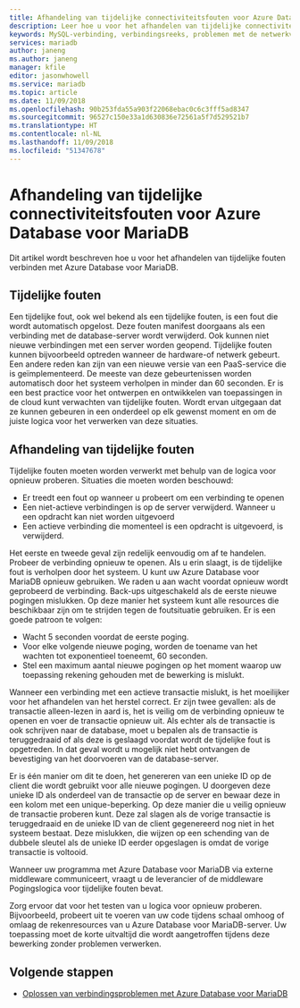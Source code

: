 ```yaml
---
title: Afhandeling van tijdelijke connectiviteitsfouten voor Azure Database voor MariaDB | Microsoft Docs
description: Leer hoe u voor het afhandelen van tijdelijke connectiviteitsfouten voor Azure Database voor MariaDB.
keywords: MySQL-verbinding, verbindingsreeks, problemen met de netwerkverbinding, tijdelijke fout, -verbindingsfout
services: mariadb
author: janeng
ms.author: janeng
manager: kfile
editor: jasonwhowell
ms.service: mariadb
ms.topic: article
ms.date: 11/09/2018
ms.openlocfilehash: 90b253fda55a903f22068ebac0c6c3fff5ad8347
ms.sourcegitcommit: 96527c150e33a1d630836e72561a5f7d529521b7
ms.translationtype: HT
ms.contentlocale: nl-NL
ms.lasthandoff: 11/09/2018
ms.locfileid: "51347678"
---
```

# <a name="handling-of-transient-connectivity-errors-for-azure-database-for-mariadb"></a>Afhandeling van tijdelijke connectiviteitsfouten voor Azure Database voor MariaDB

Dit artikel wordt beschreven hoe u voor het afhandelen van tijdelijke fouten verbinden met Azure Database voor MariaDB.

## <a name="transient-errors"></a>Tijdelijke fouten

Een tijdelijke fout, ook wel bekend als een tijdelijke fouten, is een fout die wordt automatisch opgelost. Deze fouten manifest doorgaans als een verbinding met de database-server wordt verwijderd. Ook kunnen niet nieuwe verbindingen met een server worden geopend. Tijdelijke fouten kunnen bijvoorbeeld optreden wanneer de hardware-of netwerk gebeurt. Een andere reden kan zijn van een nieuwe versie van een PaaS-service die is geïmplementeerd. De meeste van deze gebeurtenissen worden automatisch door het systeem verholpen in minder dan 60 seconden. Er is een best practice voor het ontwerpen en ontwikkelen van toepassingen in de cloud kunt verwachten van tijdelijke fouten. Wordt ervan uitgegaan dat ze kunnen gebeuren in een onderdeel op elk gewenst moment en om de juiste logica voor het verwerken van deze situaties.

## <a name="handling-transient-errors"></a>Afhandeling van tijdelijke fouten

Tijdelijke fouten moeten worden verwerkt met behulp van de logica voor opnieuw proberen. Situaties die moeten worden beschouwd:

* Er treedt een fout op wanneer u probeert om een verbinding te openen
* Een niet-actieve verbindingen is op de server verwijderd. Wanneer u een opdracht kan niet worden uitgevoerd
* Een actieve verbinding die momenteel is een opdracht is uitgevoerd, is verwijderd.

Het eerste en tweede geval zijn redelijk eenvoudig om af te handelen. Probeer de verbinding opnieuw te openen. Als u erin slaagt, is de tijdelijke fout is verholpen door het systeem. U kunt uw Azure Database voor MariaDB opnieuw gebruiken. We raden u aan wacht voordat opnieuw wordt geprobeerd de verbinding. Back-ups uitgeschakeld als de eerste nieuwe pogingen mislukken. Op deze manier het systeem kunt alle resources die beschikbaar zijn om te strijden tegen de foutsituatie gebruiken. Er is een goede patroon te volgen:

* Wacht 5 seconden voordat de eerste poging.
* Voor elke volgende nieuwe poging, worden de toename van het wachten tot exponentieel toeneemt, 60 seconden.
* Stel een maximum aantal nieuwe pogingen op het moment waarop uw toepassing rekening gehouden met de bewerking is mislukt.

Wanneer een verbinding met een actieve transactie mislukt, is het moeilijker voor het afhandelen van het herstel correct. Er zijn twee gevallen: als de transactie alleen-lezen in aard is, het is veilig om de verbinding opnieuw te openen en voer de transactie opnieuw uit. Als echter als de transactie is ook schrijven naar de database, moet u bepalen als de transactie is teruggedraaid of als deze is geslaagd voordat wordt de tijdelijke fout is opgetreden. In dat geval wordt u mogelijk niet hebt ontvangen de bevestiging van het doorvoeren van de database-server.

Er is één manier om dit te doen, het genereren van een unieke ID op de client die wordt gebruikt voor alle nieuwe pogingen. U doorgeven deze unieke ID als onderdeel van de transactie op de server en bewaar deze in een kolom met een unique-beperking. Op deze manier die u veilig opnieuw de transactie proberen kunt. Deze zal slagen als de vorige transactie is teruggedraaid en de unieke ID van de client gegenereerd nog niet in het systeem bestaat. Deze mislukken, die wijzen op een schending van de dubbele sleutel als de unieke ID eerder opgeslagen is omdat de vorige transactie is voltooid.

Wanneer uw programma met Azure Database voor MariaDB via externe middleware communiceert, vraagt u de leverancier of de middleware Pogingslogica voor tijdelijke fouten bevat.

Zorg ervoor dat voor het testen van u logica voor opnieuw proberen. Bijvoorbeeld, probeert uit te voeren van uw code tijdens schaal omhoog of omlaag de rekenresources van u Azure Database voor MariaDB-server. Uw toepassing moet de korte uitvaltijd die wordt aangetroffen tijdens deze bewerking zonder problemen verwerken.

## <a name="next-steps"></a>Volgende stappen

* [Oplossen van verbindingsproblemen met Azure Database voor MariaDB](howto-troubleshoot-common-connection-issues.md)
